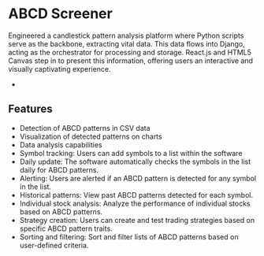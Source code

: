 # ABCD Screener

Engineered a candlestick pattern analysis platform where Python scripts serve as the backbone, extracting vital data. This data flows into Django, acting as the orchestrator for processing and storage. React.js and HTML5 Canvas step in to present this information, offering users an interactive and visually captivating experience.


- 
## Features

- Detection of ABCD patterns in CSV data
- Visualization of detected patterns on charts
- Data analysis capabilities
- Symbol tracking: Users can add symbols to a list within the software
- Daily update: The software automatically checks the symbols in the list daily for ABCD patterns.
- Alerting: Users are alerted if an ABCD pattern is detected for any symbol in the list.
- Historical patterns: View past ABCD patterns detected for each symbol.
- Individual stock analysis: Analyze the performance of individual stocks based on ABCD patterns.
- Strategy creation: Users can create and test trading strategies based on specific ABCD pattern traits.
- Sorting and filtering: Sort and filter lists of ABCD patterns based on user-defined criteria.
